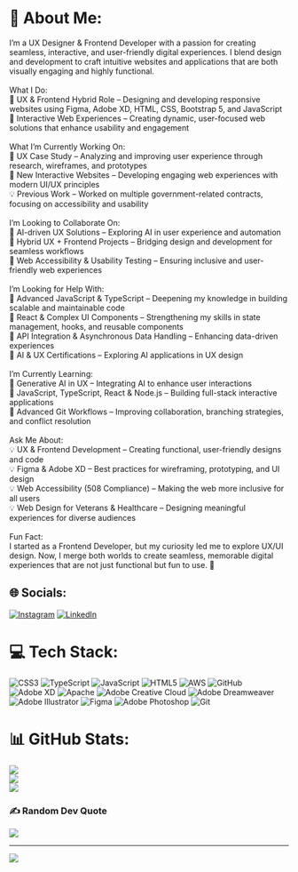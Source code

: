 # 💫 About Me:
I’m a UX Designer & Frontend Developer with a passion for creating seamless, interactive, and user-friendly digital experiences. I blend design and development to craft intuitive websites and applications that are both visually engaging and highly functional.<br><br>What I Do:<br>🔹 UX & Frontend Hybrid Role – Designing and developing responsive websites using Figma, Adobe XD, HTML, CSS, Bootstrap 5, and JavaScript<br>🔹 Interactive Web Experiences – Creating dynamic, user-focused web solutions that enhance usability and engagement<br><br>What I’m Currently Working On:<br>🚀 UX Case Study – Analyzing and improving user experience through research, wireframes, and prototypes<br>🚀 New Interactive Websites – Developing engaging web experiences with modern UI/UX principles<br>💡 Previous Work – Worked on multiple government-related contracts, focusing on accessibility and usability<br><br>I’m Looking to Collaborate On:<br>🤝 AI-driven UX Solutions – Exploring AI in user experience and automation<br>🤝 Hybrid UX + Frontend Projects – Bridging design and development for seamless workflows<br>🤝 Web Accessibility & Usability Testing – Ensuring inclusive and user-friendly web experiences<br><br>I’m Looking for Help With:<br>📌 Advanced JavaScript & TypeScript – Deepening my knowledge in building scalable and maintainable code<br>📌 React & Complex UI Components – Strengthening my skills in state management, hooks, and reusable components<br>📌 API Integration & Asynchronous Data Handling – Enhancing data-driven experiences<br>📌 AI & UX Certifications – Exploring AI applications in UX design<br><br>I’m Currently Learning:<br>🎯 Generative AI in UX – Integrating AI to enhance user interactions<br>🎯 JavaScript, TypeScript, React & Node.js – Building full-stack interactive applications<br>🎯 Advanced Git Workflows – Improving collaboration, branching strategies, and conflict resolution<br><br>Ask Me About:<br>💡 UX & Frontend Development – Creating functional, user-friendly designs and code<br>💡 Figma & Adobe XD – Best practices for wireframing, prototyping, and UI design<br>💡 Web Accessibility (508 Compliance) – Making the web more inclusive for all users<br>💡 Web Design for Veterans & Healthcare – Designing meaningful experiences for diverse audiences<br><br>Fun Fact:<br>I started as a Frontend Developer, but my curiosity led me to explore UX/UI design. Now, I merge both worlds to create seamless, memorable digital experiences that are not just functional but fun to use. 🚀


## 🌐 Socials:
[![Instagram](https://img.shields.io/badge/Instagram-%23E4405F.svg?logo=Instagram&logoColor=white)](https://instagram.com/adil.asami) [![LinkedIn](https://img.shields.io/badge/LinkedIn-%230077B5.svg?logo=linkedin&logoColor=white)](https://linkedin.com/in/adil-sami-b82432184) 

# 💻 Tech Stack:
![CSS3](https://img.shields.io/badge/css3-%231572B6.svg?style=for-the-badge&logo=css3&logoColor=white) ![TypeScript](https://img.shields.io/badge/typescript-%23007ACC.svg?style=for-the-badge&logo=typescript&logoColor=white) ![JavaScript](https://img.shields.io/badge/javascript-%23323330.svg?style=for-the-badge&logo=javascript&logoColor=%23F7DF1E) ![HTML5](https://img.shields.io/badge/html5-%23E34F26.svg?style=for-the-badge&logo=html5&logoColor=white) ![AWS](https://img.shields.io/badge/AWS-%23FF9900.svg?style=for-the-badge&logo=amazon-aws&logoColor=white) ![GitHub](https://img.shields.io/badge/github-%23121011.svg?style=for-the-badge&logo=github&logoColor=white) ![Adobe XD](https://img.shields.io/badge/Adobe%20XD-470137?style=for-the-badge&logo=Adobe%20XD&logoColor=#FF61F6) ![Apache](https://img.shields.io/badge/apache-%23D42029.svg?style=for-the-badge&logo=apache&logoColor=white) ![Adobe Creative Cloud](https://img.shields.io/badge/Adobe%20Creative%20Cloud-DA1F26.svg?style=for-the-badge&logo=Adobe%20Creative%20Cloud&logoColor=white) ![Adobe Dreamweaver](https://img.shields.io/badge/Adobe%20Dreamweaver-FF61F6.svg?style=for-the-badge&logo=Adobe%20Dreamweaver&logoColor=white) ![Adobe Illustrator](https://img.shields.io/badge/adobe%20illustrator-%23FF9A00.svg?style=for-the-badge&logo=adobe%20illustrator&logoColor=white) ![Figma](https://img.shields.io/badge/figma-%23F24E1E.svg?style=for-the-badge&logo=figma&logoColor=white) ![Adobe Photoshop](https://img.shields.io/badge/adobe%20photoshop-%2331A8FF.svg?style=for-the-badge&logo=adobe%20photoshop&logoColor=white) ![Git](https://img.shields.io/badge/git-%23F05033.svg?style=for-the-badge&logo=git&logoColor=white)
# 📊 GitHub Stats:
![](https://github-readme-stats.vercel.app/api?username=adilasami&theme=dark&hide_border=false&include_all_commits=true&count_private=true)<br/>
![](https://nirzak-streak-stats.vercel.app/?user=adilasami&theme=dark&hide_border=false)<br/>
![](https://github-readme-stats.vercel.app/api/top-langs/?username=adilasami&theme=dark&hide_border=false&include_all_commits=true&count_private=true&layout=compact)

### ✍️ Random Dev Quote
![](https://quotes-github-readme.vercel.app/api?type=horizontal&theme=radical)

---
[![](https://visitcount.itsvg.in/api?id=adilasami&icon=0&color=0)](https://visitcount.itsvg.in)

<!-- Proudly created with GPRM ( https://gprm.itsvg.in ) -->
